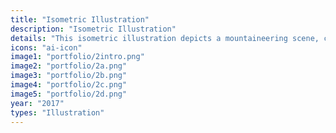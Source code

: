 ```yaml
---
title: "Isometric Illustration"
description: "Isometric Illustration"
details: "This isometric illustration depicts a mountaineering scene, created entirely in Adobe Illustrator. Each object is shown in three dimensions and drawn at full scale (without foreshortening)."
icons: "ai-icon"
image1: "portfolio/2intro.png"
image2: "portfolio/2a.png"
image3: "portfolio/2b.png"
image4: "portfolio/2c.png"
image5: "portfolio/2d.png"
year: "2017"
types: "Illustration"
---
```

